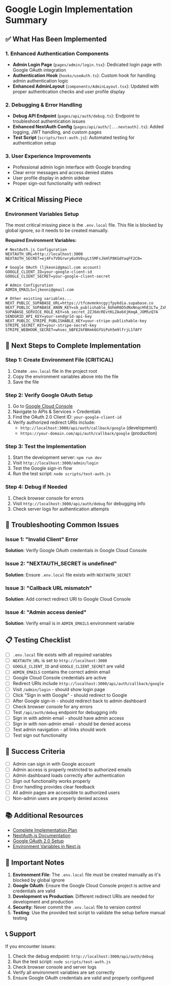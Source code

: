 # Google Login Implementation Summary

## ✅ What Has Been Implemented

### 1. Enhanced Authentication Components
- **Admin Login Page** (`pages/admin/login.tsx`): Dedicated login page with Google OAuth integration
- **Authentication Hook** (`hooks/useAuth.ts`): Custom hook for handling admin authentication logic
- **Enhanced AdminLayout** (`components/AdminLayout.tsx`): Updated with proper authentication checks and user profile display

### 2. Debugging & Error Handling
- **Debug API Endpoint** (`pages/api/auth/debug.ts`): Endpoint to troubleshoot authentication issues
- **Enhanced NextAuth Config** (`pages/api/auth/[...nextauth].ts`): Added logging, JWT handling, and custom pages
- **Test Script** (`scripts/test-auth.js`): Automated testing for authentication setup

### 3. User Experience Improvements
- Professional admin login interface with Google branding
- Clear error messages and access denied states
- User profile display in admin sidebar
- Proper sign-out functionality with redirect

## ❌ Critical Missing Piece

### Environment Variables Setup
The most critical missing piece is the `.env.local` file. This file is blocked by global ignore, so it needs to be created manually.

**Required Environment Variables:**
```env
# NextAuth.js Configuration
NEXTAUTH_URL=http://localhost:3000
NEXTAUTH_SECRET=ej4Fv7VDGrwry6oXV8syLt5MFsJkHlP8KGdYaqFF2C0=

# Google OAuth (ljkeoni@gmail.com account)
GOOGLE_CLIENT_ID=your-google-client-id
GOOGLE_CLIENT_SECRET=your-google-client-secret

# Admin Configuration
ADMIN_EMAILS=ljkeoni@gmail.com

# Other existing variables...
NEXT_PUBLIC_SUPABASE_URL=https://tfcmvmnkncgyjfpykdia.supabase.co
NEXT_PUBLIC_SUPABASE_ANON_KEY=sb_publishable_6UhmR6D5dNxNnqcHhE1LTw_ZxMPtnGt
SUPABASE_SERVICE_ROLE_KEY=sb_secret_2ZJ6dcREvtKLZAobXjKmqA_JOM5zQ7A
SENDGRID_API_KEY=your-sendgrid-api-key
NEXT_PUBLIC_STRIPE_PUBLISHABLE_KEY=your-stripe-publishable-key
STRIPE_SECRET_KEY=your-stripe-secret-key
STRIPE_WEBHOOK_SECRET=whsec_bBFE2kFBKmk6GfUiPoh5m9lfrjL1fAFY
```

## 🚀 Next Steps to Complete Implementation

### Step 1: Create Environment File (CRITICAL)
1. Create `.env.local` file in the project root
2. Copy the environment variables above into the file
3. Save the file

### Step 2: Verify Google OAuth Setup
1. Go to [Google Cloud Console](https://console.cloud.google.com/)
2. Navigate to APIs & Services > Credentials
3. Find the OAuth 2.0 Client ID: `your-google-client-id`
4. Verify authorized redirect URIs include:
   - `http://localhost:3000/api/auth/callback/google` (development)
   - `https://your-domain.com/api/auth/callback/google` (production)

### Step 3: Test the Implementation
1. Start the development server: `npm run dev`
2. Visit `http://localhost:3000/admin/login`
3. Test the Google sign-in flow
4. Run the test script: `node scripts/test-auth.js`

### Step 4: Debug if Needed
1. Check browser console for errors
2. Visit `http://localhost:3000/api/auth/debug` for debugging info
3. Check server logs for authentication attempts

## 🔧 Troubleshooting Common Issues

### Issue 1: "Invalid Client" Error
**Solution**: Verify Google OAuth credentials in Google Cloud Console

### Issue 2: "NEXTAUTH_SECRET is undefined"
**Solution**: Ensure `.env.local` file exists with `NEXTAUTH_SECRET`

### Issue 3: "Callback URL mismatch"
**Solution**: Add correct redirect URI to Google Cloud Console

### Issue 4: "Admin access denied"
**Solution**: Verify email is in `ADMIN_EMAILS` environment variable

## 📋 Testing Checklist

- [ ] `.env.local` file exists with all required variables
- [ ] `NEXTAUTH_URL` is set to `http://localhost:3000`
- [ ] `GOOGLE_CLIENT_ID` and `GOOGLE_CLIENT_SECRET` are valid
- [ ] `ADMIN_EMAILS` contains the correct admin email
- [ ] Google Cloud Console credentials are active
- [ ] Redirect URIs include `http://localhost:3000/api/auth/callback/google`
- [ ] Visit `/admin/login` - should show login page
- [ ] Click "Sign in with Google" - should redirect to Google
- [ ] After Google sign-in - should redirect back to admin dashboard
- [ ] Check browser console for any errors
- [ ] Test `/api/auth/debug` endpoint for debugging info
- [ ] Sign in with admin email - should have admin access
- [ ] Sign in with non-admin email - should be denied access
- [ ] Test admin navigation - all links should work
- [ ] Test sign out functionality

## 🎯 Success Criteria

- [ ] Admin can sign in with Google account
- [ ] Admin access is properly restricted to authorized emails
- [ ] Admin dashboard loads correctly after authentication
- [ ] Sign out functionality works properly
- [ ] Error handling provides clear feedback
- [ ] All admin pages are accessible to authorized users
- [ ] Non-admin users are properly denied access

## 📚 Additional Resources

- [Complete Implementation Plan](./google_login_admin_implementation_plan.md)
- [NextAuth.js Documentation](https://next-auth.js.org/)
- [Google OAuth 2.0 Setup](https://developers.google.com/identity/protocols/oauth2)
- [Environment Variables in Next.js](https://nextjs.org/docs/basic-features/environment-variables)

## 🚨 Important Notes

1. **Environment File**: The `.env.local` file must be created manually as it's blocked by global ignore
2. **Google OAuth**: Ensure the Google Cloud Console project is active and credentials are valid
3. **Development vs Production**: Different redirect URIs are needed for development and production
4. **Security**: Never commit the `.env.local` file to version control
5. **Testing**: Use the provided test script to validate the setup before manual testing

## 📞 Support

If you encounter issues:
1. Check the debug endpoint: `http://localhost:3000/api/auth/debug`
2. Run the test script: `node scripts/test-auth.js`
3. Check browser console and server logs
4. Verify all environment variables are set correctly
5. Ensure Google OAuth credentials are valid and properly configured
